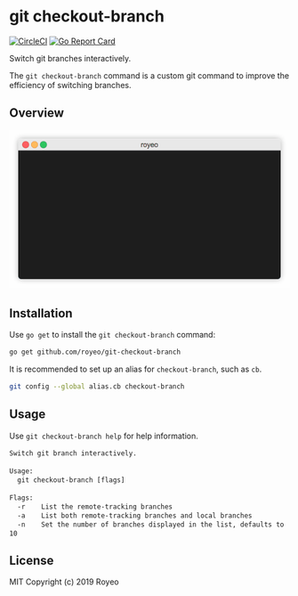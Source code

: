 # git checkout-branch

[![CircleCI](https://circleci.com/gh/royeo/git-checkout-branch.svg?style=shield)](https://circleci.com/gh/royeo/git-checkout-branch)
[![Go Report Card](https://goreportcard.com/badge/royeo/git-checkout-branch)](https://goreportcard.com/report/royeo/git-checkout-branch)

Switch git branches interactively.

The `git checkout-branch` command is a custom git command to improve the efficiency of switching branches.

## Overview

![](https://raw.githubusercontent.com/royeo/static/master/git-checkout-branch.gif)

## Installation

Use `go get` to install the `git checkout-branch` command:

```sh
go get github.com/royeo/git-checkout-branch
```

It is recommended to set up an alias for `checkout-branch`, such as `cb`.

```sh
git config --global alias.cb checkout-branch
```

## Usage

Use `git checkout-branch help` for help information.

```
Switch git branch interactively.

Usage:
  git checkout-branch [flags]

Flags:
  -r    List the remote-tracking branches
  -a    List both remote-tracking branches and local branches
  -n    Set the number of branches displayed in the list, defaults to 10
```

## License

MIT Copyright (c) 2019 Royeo
